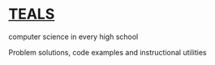 # [TEALS](https://www.tealsk12.org)  
computer science in every high school  
  
Problem solutions, code examples and instructional utilities  
